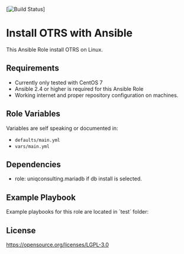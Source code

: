 [![Build Status](https://travis-ci.org/uniqconsulting.ag/ansible.otrs)]



Install OTRS with Ansible
=================

This Ansible Role install OTRS on Linux.

Requirements
------------

* Currently only tested with CentOS 7
* Ansible 2.4 or higher is required for this Ansible Role
* Working internet and proper repository configuration on machines.

Role Variables
--------------
Variables are self speaking or documented in:   
* `defaults/main.yml`
* `vars/main.yml`

Dependencies
------------

* role: uniqconsulting.mariadb if db install is selected.

Example Playbook
----------------

Example playbooks for this role are located in ´test´ folder:

License
--------------
https://opensource.org/licenses/LGPL-3.0    
